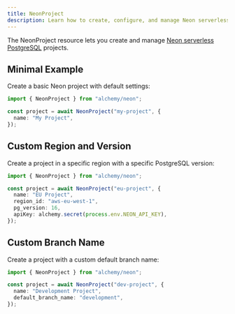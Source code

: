 ```yaml
---
title: NeonProject
description: Learn how to create, configure, and manage Neon serverless Postgres projects and databases using Alchemy.
---
```


The NeonProject resource lets you create and manage [Neon serverless PostgreSQL](https://neon.tech) projects.

## Minimal Example

Create a basic Neon project with default settings:

```ts
import { NeonProject } from "alchemy/neon";

const project = await NeonProject("my-project", {
  name: "My Project",
});
```

## Custom Region and Version

Create a project in a specific region with a specific PostgreSQL version:

```ts
import { NeonProject } from "alchemy/neon";

const project = await NeonProject("eu-project", {
  name: "EU Project",
  region_id: "aws-eu-west-1",
  pg_version: 16,
  apiKey: alchemy.secret(process.env.NEON_API_KEY),
});
```

## Custom Branch Name

Create a project with a custom default branch name:

```ts
import { NeonProject } from "alchemy/neon";

const project = await NeonProject("dev-project", {
  name: "Development Project",
  default_branch_name: "development",
});
```
